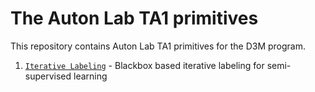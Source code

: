 # The Auton Lab TA1 primitives

This repository contains Auton Lab TA1 primitives for the D3M program.

1. [`Iterative Labeling`](autonbox/iterative_labeling.py) - Blackbox based iterative labeling for semi-supervised learning
